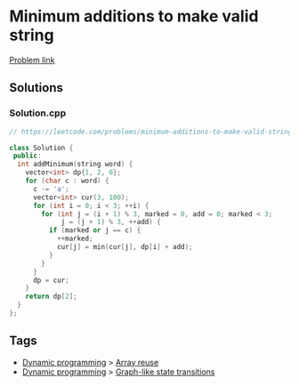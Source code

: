 # Minimum additions to make valid string

[Problem link](https://leetcode.com/problems/minimum-additions-to-make-valid-string/)

## Solutions


### Solution.cpp
```cpp
// https://leetcode.com/problems/minimum-additions-to-make-valid-string/

class Solution {
 public:
  int addMinimum(string word) {
    vector<int> dp{1, 2, 0};
    for (char c : word) {
      c -= 'a';
      vector<int> cur(3, 100);
      for (int i = 0; i < 3; ++i) {
        for (int j = (i + 1) % 3, marked = 0, add = 0; marked < 3;
             j = (j + 1) % 3, ++add) {
          if (marked or j == c) {
            ++marked;
            cur[j] = min(cur[j], dp[i] + add);
          }
        }
      }
      dp = cur;
    }
    return dp[2];
  }
};
```
## Tags

* [Dynamic programming](/README.md#Dynamic_programming) > [Array reuse](/README.md#Dynamic_programming-Array_reuse)
* [Dynamic programming](/README.md#Dynamic_programming) > [Graph-like state transitions](/README.md#Dynamic_programming-Graph_like_state_transitions)
